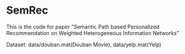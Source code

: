 # SemRec
This is the code for paper "Semantic Path based Personalized Recommendation on Weighted Heterogeneous Information Networks"

Dataset: data/douban.mat(Douban Movie), data/yelp.mat(Yelp)
